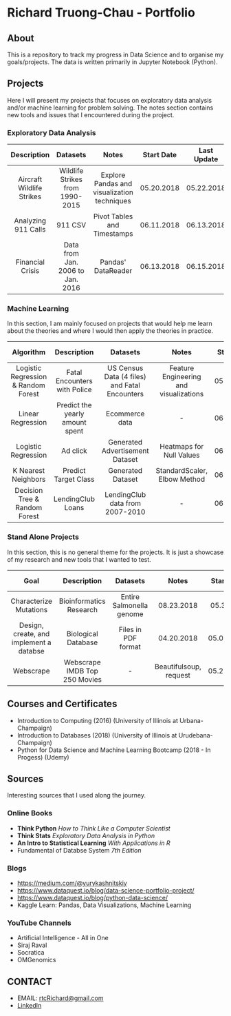 # Richard Truong-Chau - Portfolio

## About

This is a repository to track my progress in Data Science and to organise my goals/projects. The data is written primarily in Jupyter Notebook (Python).  

## Projects

Here I will present my projects that focuses on exploratory data analysis and/or machine learning for problem solving. The notes section contains new tools and issues that I encountered during the project.

### Exploratory Data Analysis
|Description   |Datasets   |Notes    |Start Date   |Last Update  |
|:------------:|:---------:|:-------:|:-----------:|:-----------:|
|Aircraft Wildlife Strikes |Wildlife Strikes from 1990-2015| Explore Pandas and visualization techniques|05.20.2018|05.22.2018|
|Analyzing 911 Calls|911 CSV|Pivot Tables and Timestamps|06.11.2018|06.13.2018|
|Financial Crisis |Data from Jan. 2006 to Jan. 2016|Pandas' DataReader|06.13.2018|06.15.2018|

### Machine Learning

In this section, I am mainly focused on projects that would help me learn about the theories and where I would then apply the theories in practice.

|Algorithm  |Description   |Datasets   |Notes    |Start Date   |Last Update  |
|:---------:|:------------:|:---------:|:-------:|:-----------:|:-----------:|
|Logistic Regression & Random Forest|Fatal Encounters with Police|US Census Data (4 files) and Fatal Encounters| Feature Engineering and visualizations|05.31.2018|06.27.2018| 
|Linear Regression|Predict the yearly amount spent|Ecommerce data|-|06.20.2018|06.20.2018|
|Logistic Regression|Ad click|Generated Advertisement Dataset|Heatmaps for Null Values|06.21.2018|06.22.2018|
|K Nearest Neighbors|Predict Target Class|Generated Dataset|StandardScaler, Elbow Method|06.22.2018|06.23.2018|
|Decision Tree & Random Forest|LendingClub Loans|LendingClub data from 2007-2010|-|06.25.2018|06.27.2018|

### Stand Alone Projects

In this section, this is no general theme for the projects.  It is just a showcase of my research and new tools that I wanted to test.


|Goal |Description   |Datasets   |Notes    |Start Date   |Last Update  |
|:---------:|:------------:|:---------:|:-------:|:-----------:|:-----------:|
|Characterize Mutations|Bioinformatics Research|Entire Salmonella genome|08.23.2018|05.3.2018|
|Design, create, and implement a databse|Biological Database|Files in PDF format|04.20.2018|05.09.2018|
|Webscrape|Webscrape IMDB Top 250 Movies|-|Beautifulsoup, request|05.25.2018|06.02.2018|

## Courses and Certificates

- Introduction to Computing (2016) (University of Illinois at Urbana-Champaign)
- Introduction to Databases (2018) (University of Illinois at Urudebana-Champaign)
- Python for Data Science and Machine Learning Bootcamp (2018 - In Progess) (Udemy)

## Sources

Interesting sources that I used along the journey.

### Online Books

- **Think Python** *How to Think Like a Computer Scientist*
- **Think Stats** *Exploratory Data Analysis in Python*
- **An Intro to Statistical Learning** *With Applications in R*
- Fundamental of Databse System *7th Edition*

### Blogs

- https://medium.com/@yurykashnitskiy
- https://www.dataquest.io/blog/data-science-portfolio-project/
- https://www.dataquest.io/blog/python-data-science/
- Kaggle Learn: Pandas, Data Visualizations, Machine Learning

### YouTube Channels

- Artificial Intelligence - All in One
- Siraj Raval 
- Socratica
- OMGenomics

## CONTACT
- EMAIL: rtcRichard@gmail.com
- [LinkedIn](https://www.linkedin.com/in/richard-truong-chau-1024b7128/)



